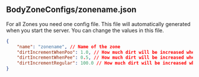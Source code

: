 ## BodyZoneConfigs/zonename.json

For all Zones you need one config file. This file will automatically generated when you start the server. You can change the values in this file.

````json lines
{
    "name": "zonename", // Name of the zone
    "dirtIncrementWhenPoo": 1.0, // How much dirt will be increased when player make poo
    "dirtIncrementWhenPee": 0.5, // How much dirt will be increased when player make pee
    "dirtIncrementRegular": 100.0 // How much dirt will be increased when player is dirty
}
````